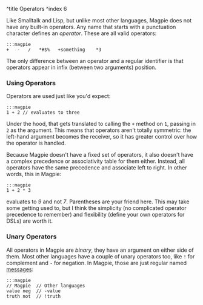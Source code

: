 ^title Operators
^index 6

Like Smalltalk and Lisp, but unlike most other languages, Magpie does not have any built-in operators. Any name that starts with a punctuation character defines an *operator*. These are all valid operators:

    :::magpie
    +   -   /   *#$%   +something    *3

The only difference between an operator and a regular identifier is that operators appear in infix (between two arguments) position.

### Using Operators

Operators are used just like you'd expect:

    :::magpie
    1 + 2 // evaluates to three

Under the hood, that gets translated to calling the `+` method on `1`, passing in `2` as the argument. This means that operators aren't totally symmetric: the left-hand argument becomes the receiver, so it has greater control over how the operator is handled.

Because Magpie doesn't have a fixed set of operators, it also doesn't have a complex precedence or associativity table for them either. Instead, all operators have the same precedence and associate left to right. In other words, this in Magpie:

    :::magpie
    1 + 2 * 3

evaluates to *9* and not *7*. Parentheses are your friend here. This may take some getting used to, but I think the simplicity (no complicated operator precedence to remember) and flexibility (define your own operators for DSLs) are worth it.

### Unary Operators

All operators in Magpie are *binary*, they have an argument on either side of them. Most other languages have a couple of unary operators too, like `!` for complement and `-` for negation. In Magpie, those are just regular named [messages](messages.html):

    :::magpie
    // Magpie  // Other languages
    value neg  // -value
    truth not  // !truth
